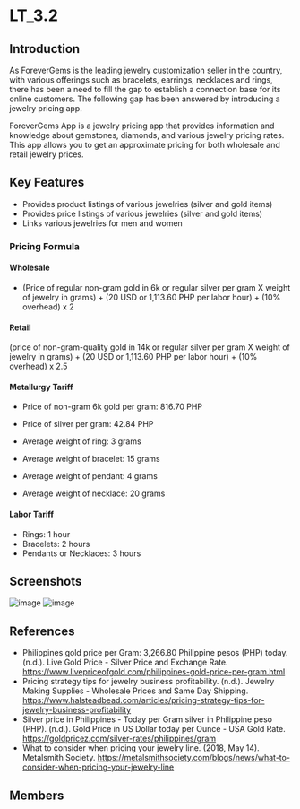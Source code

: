 # LT_3.2

## Introduction
As ForeverGems is the leading jewelry customization seller in the country, with various offerings such as bracelets, earrings, necklaces and rings, there has been a need to fill the gap to establish a connection base for its online customers. The following gap has been answered by introducing a jewelry pricing app.
	
ForeverGems App is a jewelry pricing app that provides information and knowledge about gemstones, diamonds, and various jewelry pricing rates. This app allows you to get an approximate pricing for both wholesale and retail jewelry prices.


## Key Features
- Provides product listings of various jewelries (silver and gold items)
- Provides price listings of various jewelries (silver and gold items)
- Links various jewelries for men and women

### Pricing Formula

#### Wholesale
- (Price of regular non-gram gold in 6k or regular silver per gram X weight of jewelry in grams) + (20 USD or 1,113.60 PHP per labor hour) + (10% overhead) x 2

#### Retail 

(price of non-gram-quality gold in 14k or regular silver per gram X weight of jewelry in grams) + (20 USD or 1,113.60 PHP per labor hour) + (10% overhead) x 2.5

#### Metallurgy Tariff
- Price of non-gram 6k gold per gram: 816.70 PHP
- Price of silver per gram: 42.84 PHP

- Average weight of ring: 3 grams
- Average weight of bracelet: 15 grams
- Average weight of pendant: 4 grams
- Average weight of necklace: 20 grams

#### Labor Tariff
- Rings: 1 hour
- Bracelets: 2 hours
- Pendants or Necklaces: 3 hours



## Screenshots
![image](https://user-images.githubusercontent.com/108663786/210383632-efdb2182-5dd6-4c73-881a-d45ccc25aaeb.png)
![image](https://user-images.githubusercontent.com/108663786/210383805-fe5ff719-d6b7-489d-a8f0-c4a21d882517.png)

## References
- Philippines gold price per Gram: 3,266.80 Philippine pesos (PHP) today. (n.d.). Live Gold Price - Silver Price and Exchange Rate. https://www.livepriceofgold.com/philippines-gold-price-per-gram.html
- Pricing strategy tips for jewelry business profitability. (n.d.). Jewelry Making Supplies - Wholesale Prices and Same Day Shipping. https://www.halsteadbead.com/articles/pricing-strategy-tips-for-jewelry-business-profitability
- Silver price in Philippines - Today per Gram silver in Philippine peso (PHP). (n.d.). Gold Price in US Dollar today per Ounce - USA Gold Rate. https://goldpricez.com/silver-rates/philippines/gram
- What to consider when pricing your jewelry line. (2018, May 14). Metalsmith Society. https://metalsmithsociety.com/blogs/news/what-to-consider-when-pricing-your-jewelry-line

## Members

